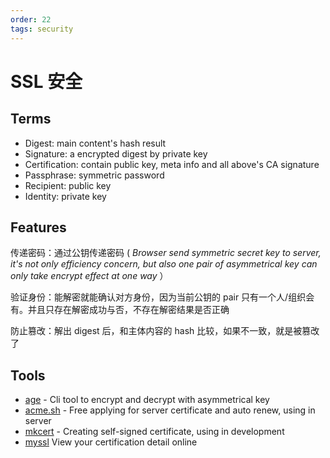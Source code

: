 ```yaml
---
order: 22
tags: security
---
```


# SSL 安全

## Terms

- Digest: main content's hash result
- Signature: a encrypted digest by private key
- Certification: contain public key, meta info and all above's CA signature
- Passphrase: symmetric password
- Recipient: public key
- Identity: private key

## Features

传递密码：通过公钥传递密码 ( _Browser send symmetric secret key to server, it's not only efficiency concern, but also one pair of asymmetrical key can only take encrypt effect at one way_ ）

验证身份：能解密就能确认对方身份，因为当前公钥的 pair 只有一个人/组织会有。并且只存在解密成功与否，不存在解密结果是否正确

防止篡改：解出 digest 后，和主体内容的 hash 比较，如果不一致，就是被篡改了

## Tools

- [age](https://age-encryption.org) - Cli tool to encrypt and decrypt with asymmetrical key
- [acme.sh](https://acme.sh) - Free applying for server certificate and auto renew, using in server
- [mkcert](https://mkcert.dev) - Creating self-signed certificate, using in development
- [myssl](https://myssl.com/cert_decode.html) View your certification detail online
